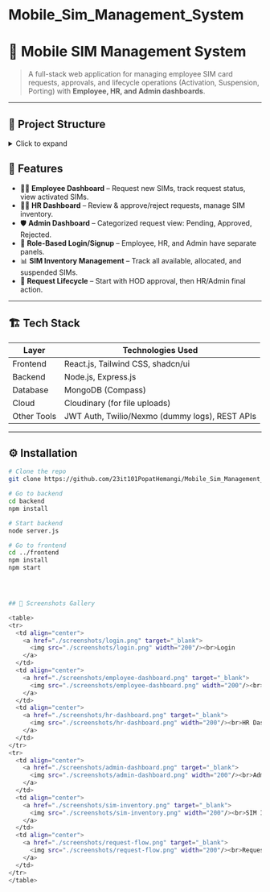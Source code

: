 # Mobile_Sim_Management_System

# 📱 Mobile SIM Management System  

> A full-stack web application for managing employee SIM card requests, approvals, and lifecycle operations (Activation, Suspension, Porting) with **Employee, HR, and Admin dashboards**.  

---
## 📂 Project Structure  

<details>
  <summary>Click to expand</summary>

Mobile_Sim_Management_System/
├── backend/
│ ├── server.js
│ ├── models/
│ ├── routes/
│ ├── controllers/
│ ├── middlewares/
│ ├── utils/
│ └── .env
│
├── frontend/
│ ├── src/
│ │ ├── components/
│ │ ├── pages/
│ │ ├── assets/
│ │ ├── services/
│ │ └── App.js
│ ├── public/
│ └── package.json
│
├── screenshots/
│ ├── login.png
│ ├── employee-dashboard.png
│ ├── hr-dashboard.png
│ ├── admin-dashboard.png
│ ├── sim-inventory.png
│ └── request-flow.png
│
├── README.md
├── package.json
└── package-lock.json



</details>



  
## 🚀 Features  

- 👨‍💼 **Employee Dashboard** – Request new SIMs, track request status, view activated SIMs.  
- 👩‍💼 **HR Dashboard** – Review & approve/reject requests, manage SIM inventory.  
- 🛡️ **Admin Dashboard** – Categorized request view: Pending, Approved, Rejected.  
- 🔑 **Role-Based Login/Signup** – Employee, HR, and Admin have separate panels.  
- 📊 **SIM Inventory Management** – Track all available, allocated, and suspended SIMs.  
- 📡 **Request Lifecycle** – Start with HOD approval, then HR/Admin final action.  

---

## 🏗️ Tech Stack  

| Layer       | Technologies Used |
|-------------|-------------------|
| Frontend    | React.js, Tailwind CSS, shadcn/ui |
| Backend     | Node.js, Express.js |
| Database    | MongoDB (Compass) |
| Cloud       | Cloudinary (for file uploads) |
| Other Tools | JWT Auth, Twilio/Nexmo (dummy logs), REST APIs |

---

## ⚙️ Installation  

```bash
# Clone the repo
git clone https://github.com/23it101PopatHemangi/Mobile_Sim_Management_System.git

# Go to backend
cd backend
npm install

# Start backend
node server.js

# Go to frontend
cd ../frontend
npm install
npm start




## 📸 Screenshots Gallery

<table>
<tr>
  <td align="center">
    <a href="./screenshots/login.png" target="_blank">
      <img src="./screenshots/login.png" width="200"/><br>Login
    </a>
  </td>
  <td align="center">
    <a href="./screenshots/employee-dashboard.png" target="_blank">
      <img src="./screenshots/employee-dashboard.png" width="200"/><br>Employee Dashboard
    </a>
  </td>
  <td align="center">
    <a href="./screenshots/hr-dashboard.png" target="_blank">
      <img src="./screenshots/hr-dashboard.png" width="200"/><br>HR Dashboard
    </a>
  </td>
</tr>
<tr>
  <td align="center">
    <a href="./screenshots/admin-dashboard.png" target="_blank">
      <img src="./screenshots/admin-dashboard.png" width="200"/><br>Admin Dashboard
    </a>
  </td>
  <td align="center">
    <a href="./screenshots/sim-inventory.png" target="_blank">
      <img src="./screenshots/sim-inventory.png" width="200"/><br>SIM Inventory
    </a>
  </td>
  <td align="center">
    <a href="./screenshots/request-flow.png" target="_blank">
      <img src="./screenshots/request-flow.png" width="200"/><br>Request Flow
    </a>
  </td>
</tr>
</table>

